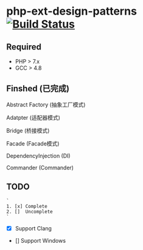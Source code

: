 # php-ext-design-patterns [![Build Status](https://travis-ci.org/motecshine/php-ext-design-patterns.svg?branch=master)](https://travis-ci.org/motecshine/php-ext-design-patterns)

## Required
* PHP > 7.x
* GCC > 4.8

## Finshed (已完成)
Abstract Factory (抽象工厂模式)

Adatpter (适配器模式)

Bridge (桥接模式)

Facade (Facade模式)

DependencyInjection (DI)

Commander (Commander)

## TODO 
    `
    1. [x] Complete
    2. []  Uncomplete
    `

* [x] Support Clang 

* [] Support Windows


